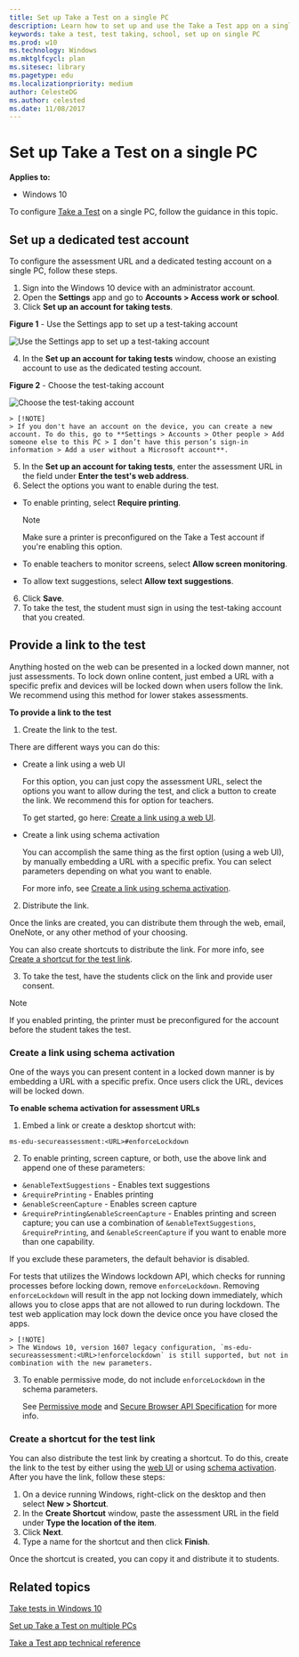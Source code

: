 ```yaml
---
title: Set up Take a Test on a single PC
description: Learn how to set up and use the Take a Test app on a single PC.
keywords: take a test, test taking, school, set up on single PC
ms.prod: w10
ms.technology: Windows
ms.mktglfcycl: plan
ms.sitesec: library
ms.pagetype: edu
ms.localizationpriority: medium
author: CelesteDG
ms.author: celested
ms.date: 11/08/2017
---
```


# Set up Take a Test on a single PC
**Applies to:**

-   Windows 10  

To configure [Take a Test](take-tests-in-windows-10.md) on a single PC, follow the guidance in this topic.

## Set up a dedicated test account
To configure the assessment URL and a dedicated testing account on a single PC, follow these steps.

1. Sign into the Windows 10 device with an administrator account.
2. Open the **Settings** app and go to **Accounts > Access work or school**.
3. Click **Set up an account for taking tests**.

  **Figure 1** - Use the Settings app to set up a test-taking account

  ![Use the Settings app to set up a test-taking account](images/tat_settingsapp_workorschoolaccess_setuptestaccount.png)

4. In the **Set up an account for taking tests** window, choose an existing account to use as the dedicated testing account.

  **Figure 2** - Choose the test-taking account

  ![Choose the test-taking account](images/tat_settingsapp_setuptesttakingaccount_1703.png) 

    > [!NOTE]  
    > If you don't have an account on the device, you can create a new account. To do this, go to **Settings > Accounts > Other people > Add someone else to this PC > I don’t have this person’s sign-in information > Add a user without a Microsoft account**.

5. In the **Set up an account for taking tests**, enter the assessment URL in the field under **Enter the test's web address**. 
6. Select the options you want to enable during the test.
  - To enable printing, select **Require printing**. 

      > [!NOTE]  
      > Make sure a printer is preconfigured on the Take a Test account if you're enabling this option.

  - To enable teachers to monitor screens, select **Allow screen monitoring**.
  - To allow text suggestions, select **Allow text suggestions**.

6. Click **Save**.
7. To take the test, the student must sign in using the test-taking account that you created.

## Provide a link to the test
Anything hosted on the web can be presented in a locked down manner, not just assessments. To lock down online content, just embed a URL with a specific prefix and devices will be locked down when users follow the link. We recommend using this method for lower stakes assessments.

**To provide a link to the test**

1. Create the link to the test. 

  There are different ways you can do this:
  - Create a link using a web UI

    For this option, you can just copy the assessment URL, select the options you want to allow during the test, and click a button to create the link. We recommend this for option for teachers.

    To get started, go here: [Create a link using a web UI](https://education.microsoft.com/courses-and-resources/windows-10-create-a-take-a-test-link).

  - Create a link using schema activation

    You can accomplish the same thing as the first option (using a web UI), by manually embedding a URL with a specific prefix. You can select parameters depending on what you want to enable. 

    For more info, see [Create a link using schema activation](#create-a-link-using-schema-activation).

2. Distribute the link.

  Once the links are created, you can distribute them through the web, email, OneNote, or any other method of your choosing. 

  You can also create shortcuts to distribute the link. For more info, see [Create a shortcut for the test link](#create-a-shortcut-for-the-test-link).

3. To take the test, have the students click on the link and provide user consent.

  > [!NOTE] 
  > If you enabled printing, the printer must be preconfigured for the account before the student takes the test.


### Create a link using schema activation
One of the ways you can present content in a locked down manner is by embedding a URL with a specific prefix. Once users click the URL, devices will be locked down.

**To enable schema activation for assessment URLs**

1. Embed a link or create a desktop shortcut with:

  ```
  ms-edu-secureassessment:<URL>#enforceLockdown
  ```

2. To enable printing, screen capture, or both, use the above link and append one of these parameters:

  - `&enableTextSuggestions` - Enables text suggestions
  - `&requirePrinting` - Enables printing
  - `&enableScreenCapture` - Enables screen capture
  - `&requirePrinting&enableScreenCapture` - Enables printing and screen capture; you can use a combination of `&enableTextSuggestions`, `&requirePrinting`, and `&enableScreenCapture` if you want to enable more than one capability. 

  If you exclude these parameters, the default behavior is disabled.

  For tests that utilizes the Windows lockdown API, which checks for running processes before locking down, remove `enforceLockdown`. Removing `enforceLockdown` will result in the app not locking down immediately, which allows you to close apps that are not allowed to run during lockdown. The test web application may lock down the device once you have closed the apps.

    > [!NOTE] 
    > The Windows 10, version 1607 legacy configuration, `ms-edu-secureassessment:<URL>!enforcelockdown` is still supported, but not in combination with the new parameters.

3. To enable permissive mode, do not include `enforceLockdown` in the schema parameters.

   See [Permissive mode](take-a-test-app-technical.md#permissive-mode) and [Secure Browser API Specification](https://github.com/SmarterApp/SB_BIRT/blob/master/irp/doc/req/SecureBrowserAPIspecification.md) for more info.


### Create a shortcut for the test link
You can also distribute the test link by creating a shortcut. To do this, create the link to the test by either using the [web UI](https://education.microsoft.com/courses-and-resources/windows-10-create-a-take-a-test-link) or using [schema activation](#create-a-link-using-schema-activation). After you have the link, follow these steps:

1. On a device running Windows, right-click on the desktop and then select **New > Shortcut**.
2. In the **Create Shortcut** window, paste the assessment URL in the field under **Type the location of the item**.
3. Click **Next**.
4. Type a name for the shortcut and then click **Finish**.

Once the shortcut is created, you can copy it and distribute it to students.


## Related topics
[Take tests in Windows 10](take-tests-in-windows-10.md)

[Set up Take a Test on multiple PCs](take-a-test-multiple-pcs.md)

[Take a Test app technical reference](take-a-test-app-technical.md)
